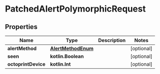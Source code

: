 
# PatchedAlertPolymorphicRequest

## Properties
Name | Type | Description | Notes
------------ | ------------- | ------------- | -------------
**alertMethod** | [**AlertMethodEnum**](AlertMethodEnum.md) |  |  [optional]
**seen** | **kotlin.Boolean** |  |  [optional]
**octoprintDevice** | **kotlin.Int** |  |  [optional]



